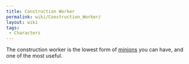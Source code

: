 ```yaml
---
title: Construction Worker
permalink: wiki/Construction_Worker/
layout: wiki
tags:
 - Characters
---
```


The construction worker is the lowest form of
[minions](/wiki/List_of_Minion_Types "wikilink") you can have, and one of the
most useful.
